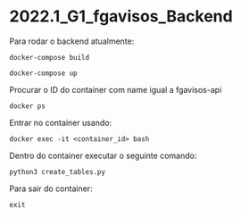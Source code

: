 # 2022.1_G1_fgavisos_Backend

Para rodar o backend atualmente:

```
docker-compose build
```

```
docker-compose up
```


Procurar o ID do container com name igual a fgavisos-api

```
docker ps
```

Entrar no container usando:

```
docker exec -it <container_id> bash
```

Dentro do container executar o seguinte comando:

```
python3 create_tables.py
```

Para sair do container:

```
exit
```